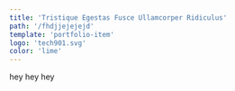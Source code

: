 ```yaml
---
title: 'Tristique Egestas Fusce Ullamcorper Ridiculus'
path: '/fhdjjejejejd'
template: 'portfolio-item'
logo: 'tech901.svg'
color: 'lime'
---
```


hey hey hey 